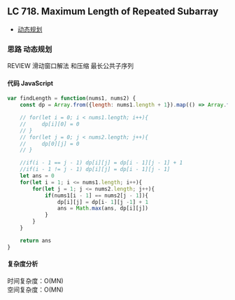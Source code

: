 ## LC 718. Maximum Length of Repeated Subarray

- [动态规划](#思路-动态规划)

### 思路 动态规划

REVIEW 滑动窗口解法 和压缩
最长公共子序列

#### 代码 JavaScript

```JavaScript
var findLength = function(nums1, nums2) {
    const dp = Array.from({length: nums1.length + 1}).map(() => Array.from({length: nums2.length + 1}).fill(0))

    // for(let i = 0; i < nums1.length; i++){
    //     dp[i][0] = 0
    // }
    // for(let j = 0; j < nums2.length; j++){
    //     dp[0][j] = 0
    // }

    //if(i - 1 == j - 1) dp[i][j] = dp[i - 1][j - 1] + 1
    //if(i - 1 != j - 1) dp[i][j] = dp[i - 1][j - 1]
    let ans = 0
    for(let i = 1; i <= nums1.length; i++){
        for(let j = 1; j <= nums2.length; j++){
            if(nums1[i - 1] == nums2[j - 1]){
                dp[i][j] = dp[i- 1][j -1] + 1
                ans = Math.max(ans, dp[i][j])
            }
        }
    }

    return ans
}

```

#### 复杂度分析

时间复杂度：O(MN) </br>
空间复杂度：O(MN)
